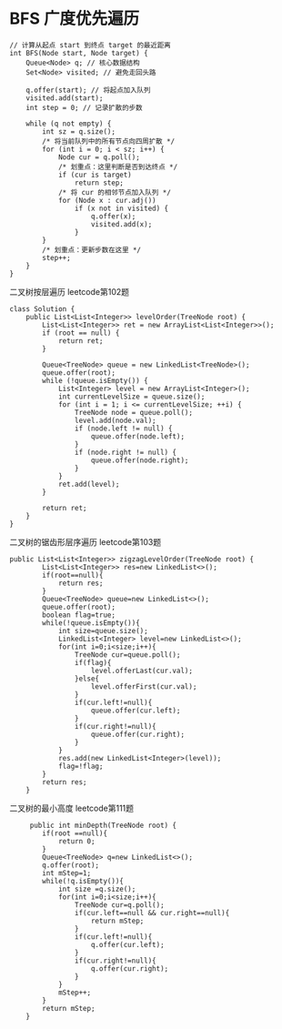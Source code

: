 # BFS 广度优先遍历

    // 计算从起点 start 到终点 target 的最近距离
    int BFS(Node start, Node target) {
        Queue<Node> q; // 核心数据结构
        Set<Node> visited; // 避免走回头路

        q.offer(start); // 将起点加入队列
        visited.add(start);
        int step = 0; // 记录扩散的步数

        while (q not empty) {
            int sz = q.size();
            /* 将当前队列中的所有节点向四周扩散 */
            for (int i = 0; i < sz; i++) {
                Node cur = q.poll();
                /* 划重点：这里判断是否到达终点 */
                if (cur is target)
                    return step;
                /* 将 cur 的相邻节点加入队列 */
                for (Node x : cur.adj())
                    if (x not in visited) {
                        q.offer(x);
                        visited.add(x);
                    }
            }
            /* 划重点：更新步数在这里 */
            step++;
        }
    }

二叉树按层遍历 leetcode第102题

	class Solution {
	    public List<List<Integer>> levelOrder(TreeNode root) {
	        List<List<Integer>> ret = new ArrayList<List<Integer>>();
	        if (root == null) {
	            return ret;
	        }
	
	        Queue<TreeNode> queue = new LinkedList<TreeNode>();
	        queue.offer(root);
	        while (!queue.isEmpty()) {
	            List<Integer> level = new ArrayList<Integer>();
	            int currentLevelSize = queue.size();
	            for (int i = 1; i <= currentLevelSize; ++i) {
	                TreeNode node = queue.poll();
	                level.add(node.val);
	                if (node.left != null) {
	                    queue.offer(node.left);
	                }
	                if (node.right != null) {
	                    queue.offer(node.right);
	                }
	            }
	            ret.add(level);
	        }
	        
	        return ret;
	    }
	}

二叉树的锯齿形层序遍历 leetcode第103题

	public List<List<Integer>> zigzagLevelOrder(TreeNode root) {
	        List<List<Integer>> res=new LinkedList<>();
	        if(root==null){
	            return res;
	        }
	        Queue<TreeNode> queue=new LinkedList<>();
	        queue.offer(root);
	        boolean flag=true;
	        while(!queue.isEmpty()){
	            int size=queue.size();
	            LinkedList<Integer> level=new LinkedList<>();
	            for(int i=0;i<size;i++){
	                TreeNode cur=queue.poll();
	                if(flag){
	                    level.offerLast(cur.val);
	                }else{
	                    level.offerFirst(cur.val);
	                }
	                if(cur.left!=null){
	                    queue.offer(cur.left);
	                }
	                if(cur.right!=null){
	                    queue.offer(cur.right);
	                }
	            }
	            res.add(new LinkedList<Integer>(level));
	            flag=!flag;
	        }
	        return res;
	    }
        	
二叉树的最小高度 leetcode第111题
 
         public int minDepth(TreeNode root) {
            if(root ==null){
                return 0;
            }
            Queue<TreeNode> q=new LinkedList<>();
            q.offer(root);
            int mStep=1;
            while(!q.isEmpty()){
                int size =q.size();
                for(int i=0;i<size;i++){
                    TreeNode cur=q.poll();
                    if(cur.left==null && cur.right==null){
                        return mStep;
                    }
                    if(cur.left!=null){
                        q.offer(cur.left);
                    }
                    if(cur.right!=null){
                        q.offer(cur.right);
                    }
                }
                mStep++;
            }
            return mStep;
        }